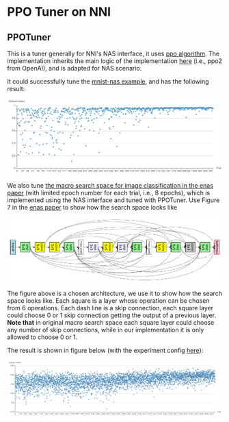 # PPO Tuner on NNI

## PPOTuner

This is a tuner generally for NNI's NAS interface, it uses [ppo algorithm](https://arxiv.org/abs/1707.06347). The implementation inherits the main logic of the implementation [here](https://github.com/openai/baselines/tree/master/baselines/ppo2) (i.e., ppo2 from OpenAI), and is adapted for NAS scenario.

It could successfully tune the [mnist-nas example](https://github.com/microsoft/nni/tree/master/examples/trials/mnist-nas), and has the following result:

![](../../img/ppo_mnist.png)

We also tune [the macro search space for image classification in the enas paper](https://github.com/microsoft/nni/tree/master/examples/trials/nas_cifar10) (with limited epoch number for each trial, i.e., 8 epochs), which is implemented using the NAS interface and tuned with PPOTuner. Use Figure 7 in the [enas paper](https://arxiv.org/pdf/1802.03268.pdf) to show how the search space looks like

![](../../img/enas_search_space.png)

The figure above is a chosen architecture, we use it to show how the search space looks like. Each square is a layer whose operation can be chosen from 6 operations. Each dash line is a skip connection, each square layer could choose 0 or 1 skip connection getting the output of a previous layer. **Note that** in original macro search space each square layer could choose any number of skip connections, while in our implementation it is only allowed to choose 0 or 1.

The result is shown in figure below (with the experiment config [here](https://github.com/microsoft/nni/blob/master/examples/trials/nas_cifar10/config_ppo.yml)):

![](../../img/ppo_cifar10.png)